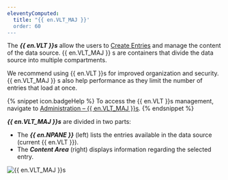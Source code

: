 ```yaml
---
eleventyComputed:
  title: "{{ en.VLT_MAJ }}'
  order: 60
---
```

The ***{{ en.VLT }}s*** allow the users to [Create Entries](/server/web-interface/vault/entries/create-entries-manually/) and manage the content of the data source. {{ en.VLT_MAJ }} s are containers that divide the data source into multiple compartments.  

We recommend using {{ en.VLT }}s for improved organization and security. {{ en.VLT_MAJ }} s also help performance as they limit the number of entries that load at once.  

{% snippet icon.badgeHelp %} 
To access the {{ en.VLT }}s management, navigate to [Administration – {{ en.VLT_MAJ }}s](/server/web-interface/administration/security-management/vaults/). 
{% endsnippet %}
 
***{{ en.VLT_MAJ }}s*** are divided in two parts:  

* The ***{{ en.NPANE }}*** (left) lists the entries available in the data source (current {{ en.VLT }}).  
* The ***Content Area*** (right) displays information regarding the selected entry.  

![{{ en.VLT_MAJ }}s](https://webdevolutions.azureedge.net/docs/en/server/ServerOp8023.png) 
